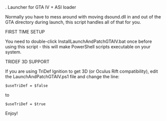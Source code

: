 
. Launcher for GTA IV + ASI loader

Normally you have to mess around with moving dsound.dll
in and out of the GTA directory during launch, this 
script handles all of that for you.

FIRST TIME SETUP

You need to double-click InstallLaunchAndPatchGTAIV.bat
once before using this script - this will make PowerShell
scripts executable on your system.

TRIDEF 3D SUPPORT

If you are using TriDef Ignition to get 3D (or Oculus Rift
compatibility), edit the LaunchAndPatchGTAIV.ps1 file and
change the line:

	$useTriDef = $false

to

	$useTriDef = $true

Enjoy!
